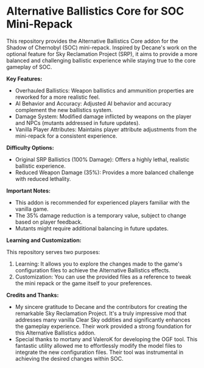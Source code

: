 # Alternative Ballistics Core for SOC Mini-Repack

This repository provides the Alternative Ballistics Core addon for the Shadow of Chernobyl (SOC) mini-repack. Inspired by Decane's work on the optional feature for Sky Reclamation Project (SRP), it aims to provide a more balanced and challenging ballistic experience while staying true to the core gameplay of SOC.

**Key Features:**

- Overhauled Ballistics: Weapon ballistics and ammunition properties are reworked for a more realistic feel.
- AI Behavior and Accuracy: Adjusted AI behavior and accuracy complement the new ballistics system.
- Damage System: Modified damage inflicted by weapons on the player and NPCs (mutants addressed in future updates).
- Vanilla Player Attributes: Maintains player attribute adjustments from the mini-repack for a consistent experience.

**Difficulty Options:**

- Original SRP Ballistics (100% Damage): Offers a highly lethal, realistic ballistic experience.
- Reduced Weapon Damage (35%): Provides a more balanced challenge with reduced lethality.

**Important Notes:**

- This addon is recommended for experienced players familiar with the vanilla game.
- The 35% damage reduction is a temporary value, subject to change based on player feedback.
- Mutants might require additional balancing in future updates.

**Learning and Customization:**

This repository serves two purposes:

1. Learning: It allows you to explore the changes made to the game's configuration files to achieve the Alternative Ballistics effects.
2. Customization: You can use the provided files as a reference to tweak the mini repack or the game itself to your preferences.

**Credits and Thanks:**

- My sincere gratitude to Decane and the contributors for creating the remarkable Sky Reclamation Project. It's a truly impressive mod that addresses many vanilla Clear Sky oddities and significantly enhances the gameplay experience. Their work provided a strong foundation for this Alternative Ballistics addon.
- Special thanks to mortany and VaIeroK for developing the OGF tool. This fantastic utility allowed me to effortlessly modify the model files to integrate the new configuration files. Their tool was instrumental in achieving the desired changes within SOC.

